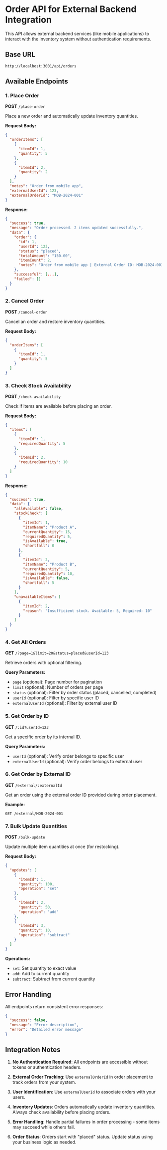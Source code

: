 # Order API for External Backend Integration

This API allows external backend services (like mobile applications) to interact with the inventory system without authentication requirements.

## Base URL

```
http://localhost:3001/api/orders
```

## Available Endpoints

### 1. Place Order

**POST** `/place-order`

Place a new order and automatically update inventory quantities.

**Request Body:**

```json
{
  "orderItems": [
    {
      "itemId": 1,
      "quantity": 5
    },
    {
      "itemId": 2,
      "quantity": 2
    }
  ],
  "notes": "Order from mobile app",
  "externalUserId": 123,
  "externalOrderId": "MOB-2024-001"
}
```

**Response:**

```json
{
  "success": true,
  "message": "Order processed. 2 items updated successfully.",
  "data": {
    "order": {
      "id": 1,
      "userId": 123,
      "status": "placed",
      "totalAmount": "150.00",
      "itemCount": 2,
      "notes": "Order from mobile app | External Order ID: MOB-2024-001"
    },
    "successful": [...],
    "failed": []
  }
}
```

### 2. Cancel Order

**POST** `/cancel-order`

Cancel an order and restore inventory quantities.

**Request Body:**

```json
{
  "orderItems": [
    {
      "itemId": 1,
      "quantity": 5
    }
  ]
}
```

### 3. Check Stock Availability

**POST** `/check-availability`

Check if items are available before placing an order.

**Request Body:**

```json
{
  "items": [
    {
      "itemId": 1,
      "requiredQuantity": 5
    },
    {
      "itemId": 2,
      "requiredQuantity": 10
    }
  ]
}
```

**Response:**

```json
{
  "success": true,
  "data": {
    "allAvailable": false,
    "stockCheck": [
      {
        "itemId": 1,
        "itemName": "Product A",
        "currentQuantity": 15,
        "requiredQuantity": 5,
        "isAvailable": true,
        "shortfall": 0
      },
      {
        "itemId": 2,
        "itemName": "Product B",
        "currentQuantity": 5,
        "requiredQuantity": 10,
        "isAvailable": false,
        "shortfall": 5
      }
    ],
    "unavailableItems": [
      {
        "itemId": 2,
        "reason": "Insufficient stock. Available: 5, Required: 10"
      }
    ]
  }
}
```

### 4. Get All Orders

**GET** `/?page=1&limit=20&status=placed&userId=123`

Retrieve orders with optional filtering.

**Query Parameters:**

- `page` (optional): Page number for pagination
- `limit` (optional): Number of orders per page
- `status` (optional): Filter by order status (placed, cancelled, completed)
- `userId` (optional): Filter by specific user ID
- `externalUserId` (optional): Filter by external user ID

### 5. Get Order by ID

**GET** `/:id?userId=123`

Get a specific order by its internal ID.

**Query Parameters:**

- `userId` (optional): Verify order belongs to specific user
- `externalUserId` (optional): Verify order belongs to external user

### 6. Get Order by External ID

**GET** `/external/:externalId`

Get an order using the external order ID provided during order placement.

**Example:**

```
GET /external/MOB-2024-001
```

### 7. Bulk Update Quantities

**POST** `/bulk-update`

Update multiple item quantities at once (for restocking).

**Request Body:**

```json
{
  "updates": [
    {
      "itemId": 1,
      "quantity": 100,
      "operation": "set"
    },
    {
      "itemId": 2,
      "quantity": 50,
      "operation": "add"
    },
    {
      "itemId": 3,
      "quantity": 10,
      "operation": "subtract"
    }
  ]
}
```

**Operations:**

- `set`: Set quantity to exact value
- `add`: Add to current quantity
- `subtract`: Subtract from current quantity

## Error Handling

All endpoints return consistent error responses:

```json
{
  "success": false,
  "message": "Error description",
  "error": "Detailed error message"
}
```

## Integration Notes

1. **No Authentication Required**: All endpoints are accessible without tokens or authentication headers.

2. **External Order Tracking**: Use `externalOrderId` in order placement to track orders from your system.

3. **User Identification**: Use `externalUserId` to associate orders with your users.

4. **Inventory Updates**: Orders automatically update inventory quantities. Always check availability before placing orders.

5. **Error Handling**: Handle partial failures in order processing - some items may succeed while others fail.

6. **Order Status**: Orders start with "placed" status. Update status using your business logic as needed.
